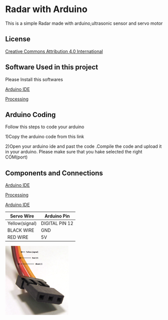 
# Radar with Arduino

This is a simple Radar made with arduino,ultrasonic sensor and servo motor



## License

[Creative Commons Attribution 4.0 International](https://github.com/teamdigitale/licenses/blob/master/CC-BY-4.0)


## Software Used in this project

Please Install this softwares

[Arduino IDE](https://www.arduino.cc/en/software)

[Processing](https://processing.org/download)
    
## Arduino Coding
Follow this steps to code your arduino

1)Copy the arduino code from this link


2)Open your arduino ide and past the code .Compile the code and upload it in your arduino. Please make sure that you hake selected the right COM(port)

## Components and Connections

[Arduino IDE](https://www.arduino.cc/en/software)

[Processing](https://processing.org/download)


[Arduino IDE](https://www.arduino.cc/en/software)

| Servo Wire | Arduino Pin |
| ------------- | ------------- |
| Yellow(signal)  | DIGITAL PIN 12  |
| BLACK WIRE  | GND |
| RED WIRE  | 5V  |

<img width="40%" img hight="40%" src="https://github.com/sadmansakibmahi2/Arduino-Based-Radar/blob/main/Image/Servo_Connections.png">
